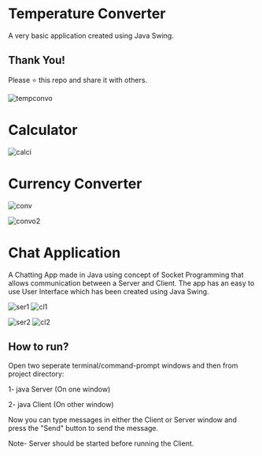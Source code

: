 # Temperature Converter
A very basic application created using Java Swing.

## Thank You!
Please ⭐️ this repo and share it with others.

![tempconvo](https://github.com/user-attachments/assets/76e103ee-ef18-4527-92b7-5b68c5d5b079)


# Calculator

![calci](https://github.com/user-attachments/assets/ca0a3ce5-3104-444d-9d71-01e650bc3642)



# Currency Converter


![conv](https://github.com/user-attachments/assets/88fdaf89-825d-45b2-a89f-6019886d968f)     


![convo2](https://github.com/user-attachments/assets/5dbe2d30-dde6-4c3f-8426-46d3f82a50cb)




# Chat Application

A Chatting App made in Java using concept of Socket Programming that allows communication between a Server and Client. The app has an easy to use User Interface which has been created using Java Swing.

![ser1](https://github.com/user-attachments/assets/10215917-c03f-47ac-b4c8-627632f08bb7)  ![cl1](https://github.com/user-attachments/assets/e0d910b9-6fff-4d77-bf66-00b9d2d299cf)



![ser2](https://github.com/user-attachments/assets/c2649f5d-d5ea-484d-bf17-2890561db37f)  ![cl2](https://github.com/user-attachments/assets/94e05522-ceb2-4ea7-94ee-2eba3949ac77)

## How to run?

Open two seperate terminal/command-prompt windows and then from project directory:



1- java Server (On one window)

2- java Client (On other window)

Now you can type messages in either the Client or Server window and press the "Send" button to send the message.

Note- Server should be started before running the Client.



